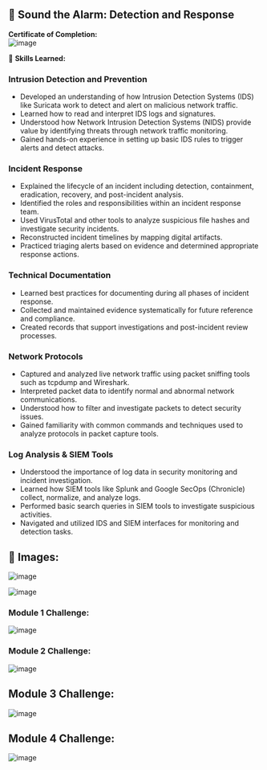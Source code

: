## 📜 Sound the Alarm: Detection and Response

**Certificate of Completion:**  
![image](https://github.com/user-attachments/assets/b569fdf6-6328-43f2-bbd9-bf78f5472fbe)


🧠 **Skills Learned:**

### **Intrusion Detection and Prevention**  
- Developed an understanding of how Intrusion Detection Systems (IDS) like Suricata work to detect and alert on malicious network traffic.  
- Learned how to read and interpret IDS logs and signatures.  
- Understood how Network Intrusion Detection Systems (NIDS) provide value by identifying threats through network traffic monitoring.  
- Gained hands-on experience in setting up basic IDS rules to trigger alerts and detect attacks.

### **Incident Response**  
- Explained the lifecycle of an incident including detection, containment, eradication, recovery, and post-incident analysis.  
- Identified the roles and responsibilities within an incident response team.  
- Used VirusTotal and other tools to analyze suspicious file hashes and investigate security incidents.  
- Reconstructed incident timelines by mapping digital artifacts.  
- Practiced triaging alerts based on evidence and determined appropriate response actions.

### **Technical Documentation**  
- Learned best practices for documenting during all phases of incident response.  
- Collected and maintained evidence systematically for future reference and compliance.  
- Created records that support investigations and post-incident review processes.

### **Network Protocols**  
- Captured and analyzed live network traffic using packet sniffing tools such as tcpdump and Wireshark.  
- Interpreted packet data to identify normal and abnormal network communications.  
- Understood how to filter and investigate packets to detect security issues.  
- Gained familiarity with common commands and techniques used to analyze protocols in packet capture tools.

### **Log Analysis & SIEM Tools**  
- Understood the importance of log data in security monitoring and incident investigation.  
- Learned how SIEM tools like Splunk and Google SecOps (Chronicle) collect, normalize, and analyze logs.  
- Performed basic search queries in SIEM tools to investigate suspicious activities.  
- Navigated and utilized IDS and SIEM interfaces for monitoring and detection tasks.

## **📁 Images:** 

![image](https://github.com/user-attachments/assets/1178ba48-12bf-4e09-9234-d83696333c0c)

![image](https://github.com/user-attachments/assets/70c22bed-092c-4c26-9c8f-01146f686036)

### Module 1 Challenge:
![image](https://github.com/user-attachments/assets/6ce54c7d-077a-427e-bb9f-2a11a6039c61)

### Module 2 Challenge:
![image](https://github.com/user-attachments/assets/dbbc29a1-ee3a-4b05-876f-8ac6080192b5)

## Module 3 Challenge:
![image](https://github.com/user-attachments/assets/64e309ba-2d37-451c-8c3f-035d4288e3ae)

## Module 4 Challenge:
![image](https://github.com/user-attachments/assets/db4af841-8630-4694-9f81-87bbe4c4973c)

